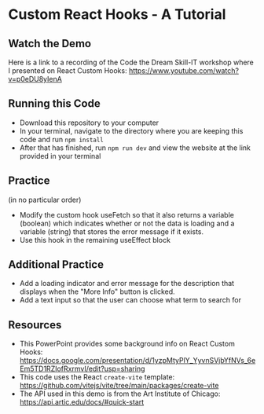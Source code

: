 # Custom React Hooks - A Tutorial

## Watch the Demo

Here is a link to a recording of the Code the Dream Skill-IT workshop where I presented on React Custom Hooks: https://www.youtube.com/watch?v=p0eDU8yIenA

## Running this Code

- Download this repository to your computer
- In your terminal, navigate to the directory where you are keeping this code and run `npm install`
- After that has finished, run `npm run dev` and view the website at the link provided in your terminal

## Practice

(in no particular order)

- Modify the custom hook useFetch so that it also returns a variable (boolean) which indicates whether or not the data is loading and a variable (string) that stores the error message if it exists.
- Use this hook in the remaining useEffect block

## Additional Practice

- Add a loading indicator and error message for the description that displays when the "More Info" button is clicked.
- Add a text input so that the user can choose what term to search for

## Resources

- This PowerPoint provides some background info on React Custom Hooks: https://docs.google.com/presentation/d/1yzpMtyPlY_YyvnSVjbYfNVs_6eEm5TD1RZIofRxrmvI/edit?usp=sharing
- This code uses the React `create-vite` template: https://github.com/vitejs/vite/tree/main/packages/create-vite
- The API used in this demo is from the Art Institute of Chicago: https://api.artic.edu/docs/#quick-start
